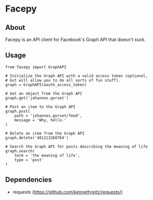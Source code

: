 # Facepy

## About

Facepy is an API client for Facebook's Graph API that doesn't suck.

## Usage

    from facepy import GraphAPI
    
    # Initialize the Graph API with a valid access token (optional,
    # but will allow you to do all sorts of fun stuff).
    graph = GraphAPI(oauth_access_token)
    
    # Get an object from the Graph API
    graph.get('johannes.gorset')
    
    # Post an item to the Graph API
    graph.post(
        path = 'johannes.gorset/feed',
        message = 'Why, hello.'
    )
    
    # Delete an item from the Graph API
    graph.delete('481213268764')
    
    # Search the Graph API for posts describing the meaning of life
    graph.search(
        term = 'the meaning of life',
        type = 'post'
    )

## Dependencies

* requests (https://github.com/kennethreitz/requests/)
